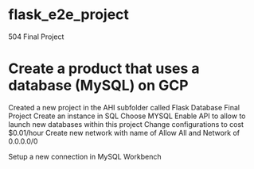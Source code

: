 # flask_e2e_project
504 Final Project

# Create a product that uses a database (MySQL) on GCP
Created a new project in the AHI subfolder called Flask Database Final Project
Create an instance in SQL
Choose MYSQL
Enable API to allow to launch new databases within this project
Change configurations to cost $0.01/hour
Create new network with name of Allow All and Network of 0.0.0.0/0

Setup a new connection in MySQL Workbench
